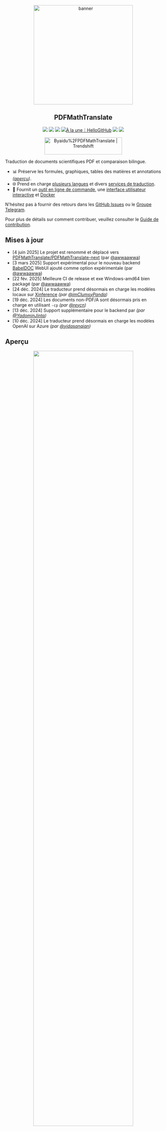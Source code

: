 <div align="center">

<img src="./docs/images/banner.png" width="320px"  alt="banner"/>

<h2 id="titre">PDFMathTranslate</h2>

<p>

<!-- PyPI -->
  <a href="https://pypi.org/project/pdf2zh-next/">
    <img src="https://img.shields.io/pypi/v/pdf2zh-next"></a>
  <a href="https://pepy.tech/projects/pdf2zh-next">
    <img src="https://static.pepy.tech/badge/pdf2zh-next"></a>
  <a href="https://hub.docker.com/repository/docker/awwaawwa/pdfmathtranslate-next/tags">
    <img src="https://img.shields.io/docker/pulls/awwaawwa/pdfmathtranslate-next"></a>
  <a href="https://hellogithub.com/repository/8ec2cfd3ef744762bf531232fa32bc47" target="_blank"><img src="https://api.hellogithub.com/v1/widgets/recommend.svg?rid=8ec2cfd3ef744762bf531232fa32bc47&claim_uid=JQ0yfeBNjaTuqDU&theme=small" alt="À la une｜HelloGitHub" /></a>


<a href="https://t.me/+Z9_SgnxmsmA5NzBl">
    <img src="https://img.shields.io/badge/Telegram-2CA5E0?style=flat-squeare&logo=telegram&logoColor=white"></a>

<!-- License -->
  <a href="./LICENSE">
    <img src="https://img.shields.io/github/license/PDFMathTranslate/PDFMathTranslate-next"></a>
</p>

<a href="https://trendshift.io/repositories/12424" target="_blank"><img src="https://trendshift.io/api/badge/repositories/12424" alt="Byaidu%2FPDFMathTranslate | Trendshift" style="width: 250px; height: 55px;" width="250" height="55"/></a>

</div>

Traduction de documents scientifiques PDF et comparaison bilingue.

- 📊 Préserve les formules, graphiques, tables des matières et annotations _([aperçu](#aperçu))_.
- 🌐 Prend en charge [plusieurs langues](https://pdf2zh-next.com/supported_languages.html) et divers [services de traduction](https://pdf2zh-next.com/advanced/Documentation-des-services-de-traduction.html).
- 🤖 Fournit un [outil en ligne de commande](https://pdf2zh-next.com/commencer/UTILISATION_ligne-de-commande.html), une [interface utilisateur interactive](https://pdf2zh-next.com/commencer/UTILISATION_webui.html) et [Docker](https://pdf2zh-next.com/commencer/INSTALLATION_docker.html)

N'hésitez pas à fournir des retours dans les [GitHub Issues](https://github.com/PDFMathTranslate/PDFMathTranslate-next/issues) ou le [Groupe Telegram](https://t.me/+Z9_SgnxmsmA5NzBl).

Pour plus de détails sur comment contribuer, veuillez consulter le [Guide de contribution](https://pdf2zh-next.com/communauté/Guide-de-contribution.html).

<h2 id="mises-à-jour">Mises à jour</h2>

- [4 juin 2025] Le projet est renommé et déplacé vers [PDFMathTranslate/PDFMathTranslate-next](https://github.com/PDFMathTranslate/PDFMathTranslate-next) (par [@awwaawwa](https://github.com/awwaawwa))
- [3 mars 2025] Support expérimental pour le nouveau backend [BabelDOC](https://github.com/funstory-ai/BabelDOC) WebUI ajouté comme option expérimentale (par [@awwaawwa](https://github.com/awwaawwa))
- [22 fév. 2025] Meilleure CI de release et exe Windows-amd64 bien packagé (par [@awwaawwa](https://github.com/awwaawwa))
- [24 déc. 2024] Le traducteur prend désormais en charge les modèles locaux sur [Xinference](https://github.com/xorbitsai/inference) _(par [@imClumsyPanda](https://github.com/imClumsyPanda))_
- [19 déc. 2024] Les documents non-PDF/A sont désormais pris en charge en utilisant `-cp` _(par [@reycn](https://github.com/reycn))_
- [13 déc. 2024] Support supplémentaire pour le backend par _(par [@YadominJinta](https://github.com/YadominJinta))_
- [10 déc. 2024] Le traducteur prend désormais en charge les modèles OpenAI sur Azure _(par [@yidasanqian](https://github.com/yidasanqian))_

<h2 id="aperçu">Aperçu</h2>

<div align="center">
<!-- <img src="./docs/images/preview.gif" width="80%"  alt="preview"/> -->

<img src="https://s.immersivetranslate.com/assets/r2-uploads/images/babeldoc-preview.png" width="80%"/>
</div>

<h2 id="demo">Service en ligne 🌟</h2>

> [!NOTE]
>
> pdf2zh 2.0 ne propose actuellement pas de démonstration en ligne

Vous pouvez essayer notre application en utilisant l'une des démonstrations suivantes :

- [v1.x Service public gratuit](https://pdf2zh.com/) en ligne sans installation _(recommandé)_.
- [Immersive Translate - BabelDOC](https://app.immersivetranslate.com/babel-doc/) 1000 pages gratuites par mois. _(recommandé)_

<!-- - [Démo hébergée sur HuggingFace](https://huggingface.co/spaces/reycn/PDFMathTranslate-Docker)
- [Démo hébergée sur ModelScope](https://www.modelscope.cn/studios/AI-ModelScope/PDFMathTranslate) sans installation. -->

Notez que les ressources de calcul de la démo sont limitées, veuillez donc éviter de les abuser.

<h2 id="install">Installation et Utilisation</h2>

### Installation

1. [**Windows EXE**](https://pdf2zh-next.com/commencer/INSTALLATION_winexe.html) <small>Recommandé pour Windows</small>
2. [**Docker**](https://pdf2zh-next.com/commencer/INSTALLATION_docker.html) <small>Recommandé pour Linux</small>
3. [**uv** (un gestionnaire de paquets Python)](https://pdf2zh-next.com/commencer/INSTALLATION_uv.html) <small>Recommandé pour macOS</small>

---

### Utilisation

1. [Utilisation de **WebUI**](https://pdf2zh-next.com/getting-started/USAGE_webui.html)
2. [Utilisation du **Plugin Zotero**](https://github.com/guaguastandup/zotero-pdf2zh) (Programme tiers)
3. [Utilisation de la **Ligne de commande**](https://pdf2zh-next.com/getting-started/USAGE_commandline.html)

Pour différents cas d'utilisation, nous proposons des méthodes distinctes pour utiliser notre programme. Consultez [cette page](./getting-started/getting-started.md) pour plus d'informations.

<h2 id="usage">Options avancées</h2>

Pour des explications détaillées, veuillez vous référer à notre document sur [l'Utilisation avancée](https://pdf2zh-next.com/advanced/advanced.html) pour une liste complète de chaque option.

<h2 id="downstream">Développement secondaire (APIs)</h2>

> [!NOTE]
>
> Actuellement, aucune documentation pertinente n'est fournie. Elle sera complétée ultérieurement. Veuillez patienter.

<!-- Pour les applications en aval, veuillez consulter notre document sur les [Détails de l'API](./docs/APIS.md) pour plus d'informations concernant :

- [API Python](./docs/APIS.md#api-python), comment utiliser le programme dans d'autres programmes Python
- [API HTTP](./docs/APIS.md#api-http), comment communiquer avec un serveur sur lequel le programme est installé -->

<h2 id="langcode">Code de langue</h2>

Si vous ne savez pas quel code utiliser pour traduire dans la langue dont vous avez besoin, consultez [cette documentation](https://pdf2zh-next.com/advanced/Language-Codes.html)

<!-- 
<h2 id="todo">TODOs</h2>

- [ ] Analyser la mise en page avec des modèles basés sur DocLayNet, [PaddleX](https://github.com/PaddlePaddle/PaddleX/blob/17cc27ac3842e7880ca4aad92358d3ef8555429a/paddlex/repo_apis/PaddleDetection_api/object_det/official_categories.py#L81), [PaperMage](https://github.com/allenai/papermage/blob/9cd4bb48cbedab45d0f7a455711438f1632abebe/README.md?plain=1#L102), [SAM2](https://github.com/facebookresearch/sam2)

- [ ] Corriger la rotation des pages, la table des matières, le format des listes

- [ ] Corriger les formules en pixels dans les anciens articles

- [ ] Réessai asynchrone sauf KeyboardInterrupt

- [ ] Algorithme de Knuth–Plass pour les langues occidentales

- [ ] Prendre en charge les fichiers non-PDF/A

- [ ] Plugins pour [Zotero](https://github.com/zotero/zotero) et [Obsidian](https://github.com/obsidianmd/obsidian-releases) -->

<h2 id="acknowledgement">Remerciements</h2>

- [Immersive Translation](https://immersivetranslate.com) sponsorise des codes de rédemption mensuels pour l'abonnement Pro destinés aux contributeurs actifs de ce projet. Pour plus de détails, consultez : [CONTRIBUTOR_REWARD.md](https://github.com/funstory-ai/BabelDOC/blob/main/docs/CONTRIBUTOR_REWARD.md)

- Version 1.x : [Byaidu/PDFMathTranslate](https://github.com/Byaidu/PDFMathTranslate)

- Nouveau backend : [BabelDOC](https://github.com/funstory-ai/BabelDOC)

- Fusion de documents : [PyMuPDF](https://github.com/pymupdf/PyMuPDF)

- Analyse de documents : [Pdfminer.six](https://github.com/pdfminer/pdfminer.six)

- Extraction de documents : [MinerU](https://github.com/opendatalab/MinerU)

- Prévisualisation de documents : [Gradio PDF](https://github.com/freddyaboulton/gradio-pdf)

- Traduction multithread : [MathTranslate](https://github.com/SUSYUSTC/MathTranslate)

- Analyse de mise en page : [DocLayout-YOLO](https://github.com/opendatalab/DocLayout-YOLO)

- Standard de document : [PDF Explained](https://zxyle.github.io/PDF-Explained/), [PDF Cheat Sheets](https://pdfa.org/resource/pdf-cheat-sheets/)

- Police multilingue : [Go Noto Universal](https://github.com/satbyy/go-noto-universal)

- [Asynchronize](https://github.com/multimeric/Asynchronize/tree/master?tab=readme-ov-file)

- [Journalisation enrichie avec multiprocessing](https://github.com/SebastianGrans/Rich-multiprocess-logging/tree/main)

<h2 id="conduct">Avant de soumettre votre code</h2>

Nous encourageons la participation active des contributeurs pour améliorer pdf2zh. Avant de soumettre votre code, veuillez consulter notre [Code de conduite](https://pdf2zh-next.com/community/CODE_OF_CONDUCT.html) et notre [Guide de contribution](https://pdf2zh-next.com/community/Contribution-Guide.html).

<h2 id="contrib">Contributeurs</h2>

<a href="https://github.com/PDFMathTranslate/PDFMathTranslate-next/graphs/contributors">
  <img src="https://opencollective.com/PDFMathTranslate/contributors.svg?width=890&button=false" />
</a>

![Alt](https://repobeats.axiom.co/api/embed/45529651750579e099960950f757449a410477ad.svg "Image d'analyse Repobeats")

<h2 id="star_hist">Historique des étoiles</h2>

<a href="https://star-history.com/#PDFMathTranslate/PDFMathTranslate-next&Date">
 <picture>
   <source media="(prefers-color-scheme: dark)" srcset="https://api.star-history.com/svg?repos=PDFMathTranslate/PDFMathTranslate-next&type=Date&theme=dark" />
   <source media="(prefers-color-scheme: light)" srcset="https://api.star-history.com/svg?repos=PDFMathTranslate/PDFMathTranslate-next&type=Date" />
   <img alt="Graphique de l'historique des étoiles" src="https://api.star-history.com/svg?repos=PDFMathTranslate/PDFMathTranslate-next&type=Date"/>
 </picture>
</a>

<div align="right"> 
<h6><small>Une partie du contenu de cette page a été traduite par GPT et peut contenir des erreurs.</small></h6>
